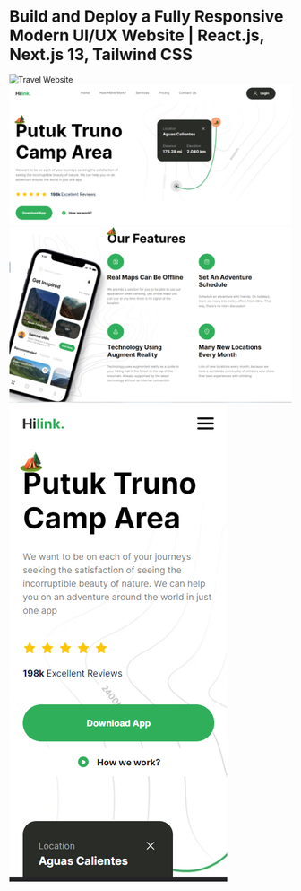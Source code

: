 # Build and Deploy a Fully Responsive Modern UI/UX Website | React.js, Next.js 13, Tailwind CSS
![Travel Website](https://i.ibb.co/wrGZhPP/YT-Thumbnails-5.png)
![HomePage](HomePage.png)
![](SecondPage.png)
![](mobilePage.png)